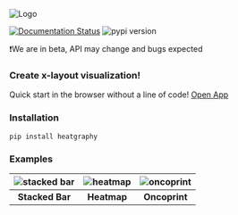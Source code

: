 ![Logo](img/logo.png)

[![Documentation Status](https://img.shields.io/readthedocs/heatgraphy?color=00B796&logo=readthedocs&logoColor=white&style=flat-square)](https://heatgraphy.readthedocs.io/en/stable)
![pypi version](https://img.shields.io/pypi/v/heatgraphy?color=00B796&logo=python&logoColor=white&style=flat-square)


❗We are in beta, API may change and bugs expected

### Create x-layout visualization!

Quick start in the browser without a line of code!
[Open App](https://heatgraphy.streamlit.app)


### Installation

```shell
pip install heatgraphy
```

### Examples

| ![stacked bar](https://heatgraphy.readthedocs.io/en/latest/_images/sphx_glr_plot_stacked_bar_thumb.png) | ![heatmap](https://heatgraphy.readthedocs.io/en/latest/_images/sphx_glr_plot_pbmc3k_thumb.png) | ![oncoprint](https://heatgraphy.readthedocs.io/en/latest/_images/sphx_glr_plot_oncoprint_thumb.png) |
| :---:         |     :---:      |          :---: |
| **Stacked Bar** | **Heatmap** | **Oncoprint** |
